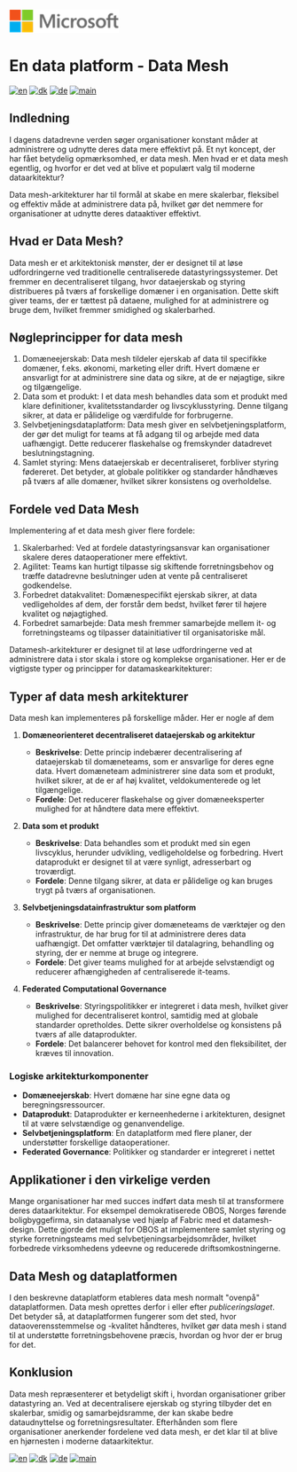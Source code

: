 ![microsoft](../images/microsoft.png)

# En data platform - Data Mesh

[![en](https://img.shields.io/badge/lang-en-blue.svg)](Data-mesh.md)
[![dk](https://img.shields.io/badge/lang-da-red.svg)](Data-mesh-da.md)
[![de](https://img.shields.io/badge/lang-de-yellow.svg)](Data-mesh-de.md)
[![main](https://img.shields.io/badge/main-document-green.svg)](../README.md)

## Indledning

I dagens datadrevne verden søger organisationer konstant måder at administrere og udnytte deres data mere effektivt på. Et nyt koncept, der har fået betydelig opmærksomhed, er data mesh. Men hvad er et data mesh egentlig, og hvorfor er det ved at blive et populært valg til moderne dataarkitektur?

Data mesh-arkitekturer har til formål at skabe en mere skalerbar, fleksibel og effektiv måde at administrere data på, hvilket gør det nemmere for organisationer at udnytte deres dataaktiver effektivt.

## Hvad er Data Mesh?

Data mesh er et arkitektonisk mønster, der er designet til at løse udfordringerne ved traditionelle centraliserede datastyringssystemer. Det fremmer en decentraliseret tilgang, hvor dataejerskab og styring distribueres på tværs af forskellige domæner i en organisation. Dette skift giver teams, der er tættest på dataene, mulighed for at administrere og bruge dem, hvilket fremmer smidighed og skalerbarhed.

## Nøgleprincipper for data mesh

1) Domæneejerskab: Data mesh tildeler ejerskab af data til specifikke domæner, f.eks. økonomi, marketing eller drift. Hvert domæne er ansvarligt for at administrere sine data og sikre, at de er nøjagtige, sikre og tilgængelige.
2) Data som et produkt: I et data mesh behandles data som et produkt med klare definitioner, kvalitetsstandarder og livscyklusstyring. Denne tilgang sikrer, at data er pålidelige og værdifulde for forbrugerne.
3) Selvbetjeningsdataplatform: Data mesh giver en selvbetjeningsplatform, der gør det muligt for teams at få adgang til og arbejde med data uafhængigt. Dette reducerer flaskehalse og fremskynder datadrevet beslutningstagning.
4) Samlet styring: Mens dataejerskab er decentraliseret, forbliver styring fødereret. Det betyder, at globale politikker og standarder håndhæves på tværs af alle domæner, hvilket sikrer konsistens og overholdelse.

## Fordele ved Data Mesh

Implementering af et data mesh giver flere fordele:

1) Skalerbarhed: Ved at fordele datastyringsansvar kan organisationer skalere deres dataoperationer mere effektivt.
2) Agilitet: Teams kan hurtigt tilpasse sig skiftende forretningsbehov og træffe datadrevne beslutninger uden at vente på centraliseret godkendelse.
3) Forbedret datakvalitet: Domænespecifikt ejerskab sikrer, at data vedligeholdes af dem, der forstår dem bedst, hvilket fører til højere kvalitet og nøjagtighed.
4) Forbedret samarbejde: Data mesh fremmer samarbejde mellem it- og forretningsteams og tilpasser datainitiativer til organisatoriske mål.

Datamesh-arkitekturer er designet til at løse udfordringerne ved at administrere data i stor skala i store og komplekse organisationer. Her er de vigtigste typer og principper for datamaskearkitekturer:

## Typer af data mesh arkitekturer

Data mesh kan implementeres på forskellige måder. Her er nogle af dem

1) **Domæneorienteret decentraliseret dataejerskab og arkitektur**

    - **Beskrivelse**: Dette princip indebærer decentralisering af dataejerskab til domæneteams, som er ansvarlige for deres egne data. Hvert domæneteam administrerer sine data som et produkt, hvilket sikrer, at de er af høj kvalitet, veldokumenterede og let tilgængelige.
    - **Fordele**: Det reducerer flaskehalse og giver domæneeksperter mulighed for at håndtere data mere effektivt.

2) **Data som et produkt**

    - **Beskrivelse**: Data behandles som et produkt med sin egen livscyklus, herunder udvikling, vedligeholdelse og forbedring. Hvert dataprodukt er designet til at være synligt, adresserbart og troværdigt.
    - **Fordele**: Denne tilgang sikrer, at data er pålidelige og kan bruges trygt på tværs af organisationen.

3) **Selvbetjeningsdatainfrastruktur som platform**

    - **Beskrivelse**: Dette princip giver domæneteams de værktøjer og den infrastruktur, de har brug for til at administrere deres data uafhængigt. Det omfatter værktøjer til datalagring, behandling og styring, der er nemme at bruge og integrere.
    - **Fordele**: Det giver teams mulighed for at arbejde selvstændigt og reducerer afhængigheden af centraliserede it-teams.

4) **Federated Computational Governance**

    - **Beskrivelse**: Styringspolitikker er integreret i data mesh, hvilket giver mulighed for decentraliseret kontrol, samtidig med at globale standarder opretholdes. Dette sikrer overholdelse og konsistens på tværs af alle dataprodukter.
    - **Fordele**: Det balancerer behovet for kontrol med den fleksibilitet, der kræves til innovation.

### Logiske arkitekturkomponenter

- **Domæneejerskab**: Hvert domæne har sine egne data og beregningsressourcer.
- **Dataprodukt**: Dataprodukter er kerneenhederne i arkitekturen, designet til at være selvstændige og genanvendelige.
- **Selvbetjeningsplatform**: En dataplatform med flere planer, der understøtter forskellige dataoperationer.
- **Federated Governance**: Politikker og standarder er integreret i nettet

## Applikationer i den virkelige verden

Mange organisationer har med succes indført data mesh til at transformere deres dataarkitektur. For eksempel demokratiserede OBOS, Norges førende boligbyggefirma, sin dataanalyse ved hjælp af Fabric med et datamesh-design. Dette gjorde det muligt for OBOS at implementere samlet styring og styrke forretningsteams med selvbetjeningsarbejdsområder, hvilket forbedrede virksomhedens ydeevne og reducerede driftsomkostningerne.

## Data Mesh og dataplatformen

I den beskrevne dataplatform etableres data mesh normalt "ovenpå" dataplatformen. Data mesh oprettes derfor i eller efter *publiceringslaget*. Det betyder så, at dataplatformen fungerer som det sted, hvor dataoverensstemmelse og -kvalitet håndteres, hvilket gør data mesh i stand til at understøtte forretningsbehovene præcis, hvordan og hvor der er brug for det.  

## Konklusion

Data mesh repræsenterer et betydeligt skift i, hvordan organisationer griber datastyring an. Ved at decentralisere ejerskab og styring tilbyder det en skalerbar, smidig og samarbejdsramme, der kan skabe bedre dataudnyttelse og forretningsresultater. Efterhånden som flere organisationer anerkender fordelene ved data mesh, er det klar til at blive en hjørnesten i moderne dataarkitektur.

[![en](https://img.shields.io/badge/lang-en-blue.svg)](Data-mesh.md)
[![dk](https://img.shields.io/badge/lang-da-red.svg)](Data-mesh-da.md)
[![de](https://img.shields.io/badge/lang-de-yellow.svg)](Data-mesh-de.md)
[![main](https://img.shields.io/badge/main-document-green.svg)](../README.md)